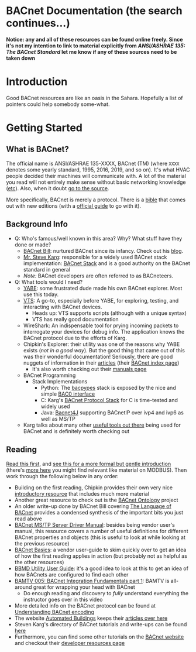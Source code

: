 # BACnet Documentation (the search continues...)

**Notice: any and all of these resources can be found online freely. Since it's not my intention to link to material explicitly from *ANSI/ASHRAE 135: The BACnet Standard* let me know if any of these sources need to be taken down**

Introduction
============

Good BACnet resources are like an oasis in the Sahara. Hopefully a list of pointers could help somebody some-what.

Getting Started
===============

What is BACnet?
---------------

The official name is ANSI/ASHRAE 135-XXXX, BACnet (TM) (where `XXXX`
denotes some yearly standard, 1995, 2016, 2019, and so on). It's what
HVAC people decided their machines will communicate with. A lot of the
material you read will not entirely make sense without basic
networking knowledge ([etc](https://support.microsoft.com/en-us/help/164015/understanding-tcp-ip-addressing-and-subnetting-basics)). Also, when it doubt [go to the
source](https://blog.codinghorror.com/learn-to-read-the-source-luke/).

More specifically, BACnet is merely a protocol. There is a
[bible](https://www.techstreet.com/standards/ashrae-135-1-2019?product_id=2082781)
that comes out with new editions (with a [official
guide](http://www.momentumpress.net/books/bacnet-global-standard-building-automation-and-control-networks)
to go with it).

Background Info
---------------

* Q: Who's famous/well known in this area? Why? What stuff have they done or made?
	- [BACnet Bill](http://www.bacnet.org/DL-Docs/Swan-in-Memoriam.html): nurtured BACnet since its infancy. Check out his [blog](https://bacnetbill.blogspot.com/). 
	- [Mr. Steve Karg](https://steve.kargs.net/bacnet-consulting/): responsible for a widely used BACnet stack implementation: [BACnet Stack](http://bacnet.sourceforge.net/) and is a good authority on the BACnet standard in general
	- *Note:* BACnet developers are often referred to as BACneteers.
* Q: What tools would I need?
	- [YABE](https://sourceforge.net/projects/yetanotherbacnetexplorer/): some frustrated dude made his own BACnet explorer. Most use this today.
	- [VTS](http://vts.sourceforge.net/): A go-to, especially before YABE, for exploring, testing, and interacting with BACnet devices.
		+ Heads up: VTS supports scripts (although with a unique syntax)
		+ VTS has really good documentation
	- WireShark: An indispensable tool for prying incoming packets to interrogate your devices for debug info. The application knows the BACnet protocol due to the efforts of Karg.
	- Chipkin's Explorer: their utility was one of the reasons why YABE exists (*not in a good way*). But the good thing that came out of this was their wonderful documentation! Seriously, there are good nuggets of information in their [articles](https://store.chipkin.com/articles/) (their [BACnet index page](https://store.chipkin.com/articles/bacnet-index-page))
		+ It's also worth checking out their [manuals page](https://store.chipkin.com/articles/manuals-index-page)
	- BACnet Programming
		+ Stack Implementations
			* Python: The [bacpypes](https://github.com/JoelBender/bacpypes) stack is exposed by the nice and simple [BAC0 interface](https://github.com/ChristianTremblay/BAC0)
			* C: Karg's [BACnet Protocol Stack](https://sourceforge.net/projects/bacnet/) for C is time-tested and widely used
			* Java: [Bacnet4J](https://github.com/infiniteautomation/BACnet4J) supporting BACnetIP over ivp4 and ivp6 as well as MS/TP
	- Karg talks about many other [useful tools out there](http://bacnet.sourceforge.net/) being used for BACnet and is definitely worth checking out  

Reading
-------

[Read this first](https://buildingautomationmonthly.com/definitive-guide-bacnet/), and [see this for a more formal but gentle introduction](https://www.ccontrols.com/pdf/BACnetIntroduction.pdf) (there's [more here](https://www.ccontrols.com/lc/index.htm) you might find relevant like material on MODBUS). Then work through the following below in any order:

- Building on the first reading, Chipkin provides their own very nice [introductory resource](https://c3.chipkin.com/assets/uploads/2018/mar/15-19-09-42_Bacnet_For_Beginners2.pdf) that includes much more material
- Another great resource to check out is the [BACnet Ontology](http://bacowl.sourceforge.net/index.html) project
- An older write-up done by BACnet Bill covering [The Language of BACnet](http://www.bacnet.org/Bibliography/ES-7-96/ES-7-96.htm) provides a condensed synthesis of the important bits you just read above
- [BACnet MS/TP Server Driver Manual](http://www.iccdesigns.com/products/millennium/documents/BACnet%20MS%20TP%20Server.pdf): besides being vendor user's manual, this resource covers a number of useful definitions for different BACnet properties and objects (this is useful to look at while looking at the previous resource)
- [BACnet Basics](https://dms.hvacpartners.com/docs/1000/Public/04/11-808-417-01.pdf): a vendor user-guide to skim quickly over to get an idea of how the first reading applies in action (but probably not as helpful as the other resources)
- [BBMD Utility User Guide](https://dms.hvacpartners.com/docs/1000/public/05/11-808-511-01.pdf): it's a good idea to look at this to get an idea of how BACnets are configured to find each other
- [BAMTV 005: BACnet Integration Fundamentals part 1](https://www.youtube.com/watch?v=uhjbEoktMAk&feature=youtu.be): BAMTV is all-around great for wrapping your head with BACnet
    - Do enough reading and discovery to *fully* understand everything the instructor goes over in this video
- More detailed info on the BACnet protocol can be found at [Understanding BACnet encoding](http://www.bacnet.org/Tutorial/Encoding.doc)
- The website [Automated Buildings](http://www.automatedbuildings.com) keeps their [articles over here](http://www.automatedbuildings.com/news/aug08/articles/)
- Steven Karg's directory of BACnet tutorials and write-ups can be found [here](http://kargs.net/BACnet/)
- Furthermore, you can find some other tutorials on the [BACnet website](http://www.bacnet.org/Tutorial/index.html) and checkout their [developer resources page](http://www.bacnet.org/Developer/index.html)

